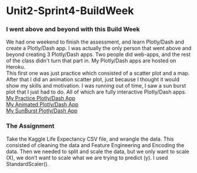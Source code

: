 # Unit2-Sprint4-BuildWeek
### I went above and beyond with this Build Week
We had one weekend to finish the assessment, and learn Plotly/Dash and create a Plotly/Dash app. I was actually the only person that went above and beyond creating 3 Plotly/Dash apps. Two people did web-apps, and the rest of the class didn't turn that part in. My Plotly/Dash apps are hosted on Heroku.<br/>
This first one was just practice which consisted of a scatter plot and a map. After that I did an animation scatter plot, just because I thought it would show my skills and motivation. I was running out of time, I saw a sun burst plot that I just had to do. All of which are fully interactive Plotly/Dash apps.<br/>
[My Practice Plotly/Dash App](https://data-science2021.herokuapp.com/)<br/>
[My Animated Plotly/Dash App](https://data-science2021-2.herokuapp.com/)<br/>
[My SunBurst Plotly/Dash App](https://data-science2021-3.herokuapp.com/)
### The Assignment 
Take the Kaggle Life Expectancy CSV file, and wrangle the data. This consisted of cleaning the data and Feature Engineering and Encoding the data. Then we needed to split and scale the data, but we only want to scale (X), we don’t want to scale what we are trying to predict (y). I used StandardScaler().<br/>



<br/>
